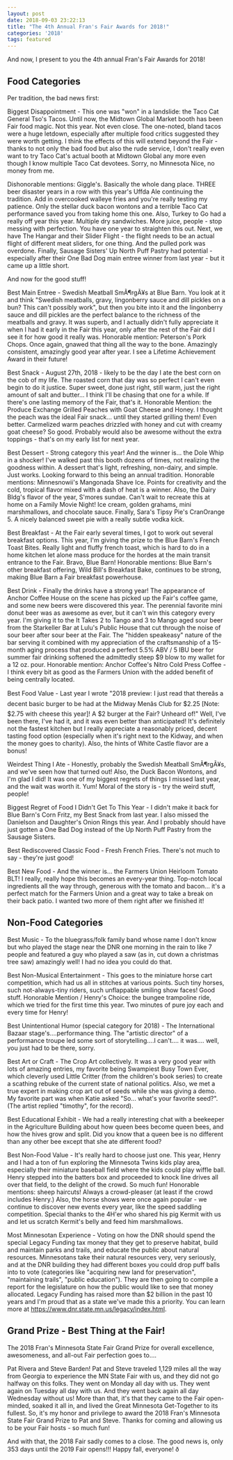 ```yaml
---
layout: post
date: 2018-09-03 23:22:13
title: "The 4th Annual Fran's Fair Awards for 2018!"
categories: '2018'
tags: featured
---
```


And now, I present to you the 4th annual Fran's Fair Awards for 2018!

Food Categories
---------------
Per tradition, the bad news first:

Biggest Disappointment - This one was "won" in a landslide: the Taco Cat General Tso's Tacos. Until now, the Midtown Global Market booth has been Fair food magic. Not this year. Not even close. The one-noted, bland tacos were a huge letdown, especially after multiple food critics suggested they were worth getting. I think the effects of this will extend beyond the Fair - thanks to not only the bad food but also the rude service, I don't really even want to try Taco Cat's actual booth at Midtown Global any more even though I know multiple Taco Cat devotees. Sorry, no Minnesota Nice, no money from me.

Dishonorable mentions: Giggle's. Basically the whole dang place. THREE beer disaster years in a row with this year's Uffda Ale continuing the tradition. Add in overcooked walleye fries and you're really testing my patience. Only the stellar duck bacon wontons and a terrible Taco Cat performance saved you from taking home this one. Also, Turkey to Go had a really off year this year. Multiple dry sandwiches. More juice, people - stop messing with perfection. You have one year to straighten this out. Next, we have The Hangar and their Slider Flight - the flight needs to be an actual flight of different meat sliders, for one thing. And the pulled pork was overdone. Finally, Sausage Sisters' Up North Puff Pastry had potential - especially after their One Bad Dog main entree winner from last year - but it came up a little short.

And now for the good stuff!

Best Main Entree - Swedish Meatball SmÃ¶rgÃ¥s at Blue Barn. You look at it and think "Swedish meatballs, gravy, lingonberry sauce and dill pickles on a bun? This can't possibly work", but then you bite into it and the lingonberry sauce and dill pickles are the perfect balance to the richness of the meatballs and gravy. It was superb, and I actually didn't fully appreciate it when I had it early in the Fair this year, only after the rest of the Fair did I see it for how good it really was. Honorable mention: Peterson's Pork Chops. Once again, gnawed that thing all the way to the bone. Amazingly consistent, amazingly good year after year. I see a Lifetime Achievement Award in their future!

Best Snack -  August 27th, 2018 - likely to be the day I ate the best corn on the cob of my life. The roasted corn that day was so perfect I can't even begin to do it justice. Super sweet, done just right, still warm, just the right amount of salt and butter... I think I'll be chasing that one for a while. If there's one lasting memory of the Fair, that's it. Honorable Mention: the Produce Exchange Grilled Peaches with Goat Cheese and Honey. I thought the peach was the ideal Fair snack... until they started grilling them! Even better. Carmelized warm peaches drizzled with honey and cut with creamy goat cheese? So good. Probably would also be awesome without the extra toppings - that's on my early list for next year.
 
Best Dessert - Strong category this year! And the winner is... the Dole Whip in a shocker! I've walked past this booth dozens of times, not realizing the goodness within. A dessert that's light, refreshing, non-dairy, and simple. Just works. Looking forward to this being an annual tradition. Honorable mentions: Minnesnowii's Mangonada Shave Ice. Points for creativity and the cold, tropical flavor mixed with a dash of heat is a winner. Also, the Dairy Bldg's flavor of the year, S'mores sundae. Can't wait to recreate this at home on a Family Movie Night! Ice cream, golden grahams, mini marshmallows, and chocolate sauce. Finally, Sara's Tipsy Pie's CranOrange 5. A nicely balanced sweet pie with a really subtle vodka kick.  

Best Breakfast - At the Fair early several times, I got to work out several breakfast options. This year, I'm giving the prize to the Blue Barn's French Toast Bites. Really light and fluffy french toast, which is hard to do in a home kitchen let alone mass produce for the hordes at the main transit entrance to the Fair. Bravo, Blue Barn! Honorable mentions: Blue Barn's other breakfast offering, Wild Bill's Breakfast Bake, continues to be strong, making Blue Barn a Fair breakfast powerhouse.

Best Drink - Finally the drinks have a strong year! The appearance of Anchor Coffee House on the scene has picked up the Fair's coffee game, and some new beers were discovered this year. The perennial favorite mini donut beer was as awesome as ever, but it can't win this category every year. I'm giving it to the It Takes 2 to Tango and 3 to Mango aged sour beer from the Starkeller Bar at Lulu's Public House that cut through the noise of sour beer after sour beer at the Fair. The "hidden speakeasy" nature of the bar serving it combined with my appreciation of the craftsmanship of a 15-month aging process that produced a perfect 5.5% ABV / 5 IBU beer for summer fair drinking softened the admittedly steep $9 blow to my wallet for a 12 oz. pour. Honorable mention: Anchor Coffee's Nitro Cold Press Coffee - I think every bit as good as the Farmers Union with the added benefit of being centrally located. 

Best Food Value - Last year I wrote "2018 preview: I just read that thereâs a decent basic burger to be had at the Midway Menâs Club for $2.25 [Note: $2.75 with cheese this year]! A $2 burger at the Fair? Unheard of!" Well, I've been there, I've had it, and it was even better than anticipated! It's definitely not the fastest kitchen but I really appreciate a reasonably priced, decent tasting food option (especially when it's right next to the Kidway, and when the money goes to charity). Also, the hints of White Castle flavor are a bonus!

Weirdest Thing I Ate - Honestly, probably the Swedish Meatball SmÃ¶rgÃ¥s, and we've seen how that turned out! Also, the Duck Bacon Wontons, and I'm glad I did! It was one of my biggest regrets of things I missed last year, and the wait was worth it. Yum! Moral of the story is - try the weird stuff, people!

Biggest Regret of Food I Didn't Get To This Year - I didn't make it back for Blue Barn's Corn Fritz, my Best Snack from last year. I also missed the Danielson and Daughter's Onion Rings this year. And I probably should have just gotten a One Bad Dog instead of the Up North Puff Pastry from the Sausage Sisters.

Best Rediscovered Classic Food - Fresh French Fries. There's not much to say - they're just good!

Best New Food - And the winner is... the Farmers Union Heirloom Tomato BLT! I really, really hope this becomes an every-year thing. Top-notch local ingredients all the way through, generous with the tomato and bacon... it's a perfect match for the Farmers Union and a great way to take a break on their back patio. I wanted two more of them right after we finished it! 

Non-Food Categories
-------------------
Best Music - To the bluegrass/folk family band whose name I don't know but who played the stage near the DNR one morning in the rain to like 7 people and featured a guy who played a saw (as in, cut down a christmas tree saw) amazingly well! I had no idea you could do that.

Best Non-Musical Entertainment - This goes to the miniature horse cart competition, which had us all in stitches at various points. Such tiny horses, such not-always-tiny riders, such unflappable smiling show faces! Good stuff. Honorable Mention / Henry's Choice: the bungee trampoline ride, which we tried for the first time this year. Two minutes of pure joy each and every time for Henry! 

Best Unintentional Humor (special category for 2018) - The International Bazaar stage's....performance thing. The "artistic director" of a performance troupe led some sort of storytelling....I can't.... it was.... well, you just had to be there, sorry.

Best Art or Craft - The Crop Art collectively. It was a very good year with lots of amazing entries, my favorite being Swampiest Busy Town Ever, which cleverly used Little Critter (from the children's book series) to create a scathing rebuke of the current state of national politics. Also, we met a true expert in making crop art out of seeds while she was giving a demo. My favorite part was when Katie asked "So... what's your favorite seed?". (The artist replied "timothy", for the record).

Best Educational Exhibit - We had a really interesting chat with a beekeeper in the Agriculture Building about how queen bees become queen bees, and how the hives grow and split. Did you know that a queen bee is no different than any other bee except that she ate different food?  
 
Best Non-Food Value - It's really hard to choose just one. This year, Henry and I had a ton of fun exploring the Minnesota Twins kids play area, especially their miniature baseball field where the kids could play wiffle ball. Henry stepped into the batters box and proceeded to knock line drives all over that field, to the delight of the crowd. So much fun! Honorable mentions: sheep haircuts! Always a crowd-pleaser (at least if the crowd includes Henry.) Also, the horse shows were once again popular - we continue to discover new events every year, like the speed saddling competition. Special thanks to the 4H'er who shared his pig Kermit with us and let us scratch Kermit's belly and feed him marshmallows.

Most Minnesotan Experience - Voting on how the DNR should spend the special Legacy Funding tax money that they get to preserve habitat, build and maintain parks and trails, and educate the public about natural resources. Minnesotans take their natural resources very, very seriously, and at the DNR building they had different boxes you could drop puff balls into to vote (categories like "acquiring new land for preservation", "maintaining trails", "public education"). They are then going to compile a report for the legislature on how the public would like to see that money allocated. Legacy Funding has raised more than $2 billion in the past 10 years and I'm proud that as a state we've made this a priority. You can learn more at https://www.dnr.state.mn.us/legacy/index.html.

Grand Prize - Best Thing at the Fair!
-------------------------------------

The 2018 Fran's Minnesota State Fair Grand Prize for overall excellence, awesomeness, and all-out Fair perfection goes to.... 

Pat Rivera and Steve Barden! Pat and Steve traveled 1,129 miles all the way from Georgia to experience the MN State Fair with us, and they did not go halfway on this folks. They went on Monday all day with us. They went again on Tuesday all day with us. And they went back again all day Wednesday without us! More than that, it's that they came to the Fair open-minded, soaked it all in, and lived the Great Minnesota Get-Together to its fullest. So, it's my honor and privilege to award the 2018 Fran's Minnesota State Fair Grand Prize to Pat and Steve. Thanks for coming and allowing us to be your Fair hosts - so much fun!

And with that, the 2018 Fair sadly comes to a close. The good news is, only 353 days until the 2019 Fair opens!!! Happy fall, everyone! ð

